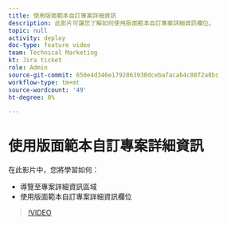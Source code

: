 ```yaml
---
title: 使用版面範本自訂專案詳細資訊
description: 此影片可讓您了解如何使用版面範本自訂專案詳細資訊欄位。
topic: null
activity: deploy
doc-type: feature video
team: Technical Marketing
kt: Jira ticket
role: Admin
source-git-commit: 650e4d346e1792863930dcebafacab4c88f2a8bc
workflow-type: tm+mt
source-wordcount: '49'
ht-degree: 0%

---
```


# 使用版面範本自訂專案詳細資訊

在此影片中，您將學習如何：

* 導覽至專案詳細資訊區域
* 使用版面範本自訂專案詳細資訊欄位

>[!VIDEO](https://video.tv.adobe.com/v/335076/?quality=12&learn=on)
